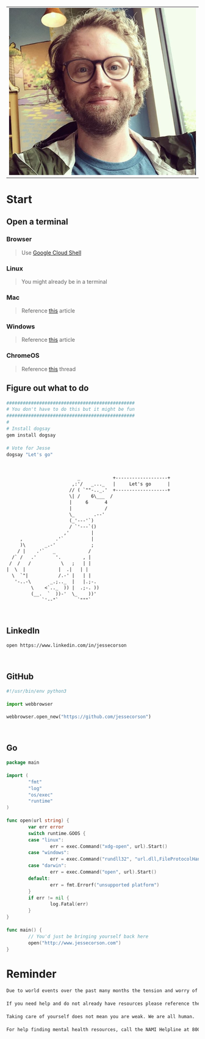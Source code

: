<table style="width:100%">
  <tr>
    <td><img src="./images/jesse-corson.png" alt="profile" width="550" ></td>
  </tr>
</table>

# Start

## Open a terminal

### Browser
> Use [Google Cloud Shell](https://console.cloud.google.com/home/dashboard?cloudshell=true)

### Linux
> You might already be in a terminal

### Mac
> Reference [this](https://www.howtogeek.com/682770/how-to-open-the-terminal-on-a-mac/) article  

### Windows
> Reference [this](https://www.howtogeek.com/249966/how-to-install-and-use-the-linux-bash-shell-on-windows-10/) article  

### ChromeOS
> Reference [this](https://support.google.com/chromebook/thread/565904?hl=en)  thread  

## Figure out what to do
```bash
###############################################
# You don't have to do this but it might be fun
###############################################
#
# Install dogsay
gem install dogsay

# Vote for Jesse
dogsay "Let's go"
```
<br>


```
                          _            +-------------------+
                        ,:'/   _..._   |     Let's go      |
                       // ( `""-.._.'  +-------------------+
                       \| /    6\___  /
                       |     6      4
                       |            /
                       \_       .--'
                       (_'---'`)
                       / `'---`()
                     ,'        |
     ,            .'`          |
     )\       _.-'             ;
    / |    .'`   _            /
  /` /   .'       '.        , |
 /  /   /           \   ;   | |
|  \  |            |  .|   | |
  \  `"|           /.-' |   | |
   '-..-\       _.;.._  |   |.;-.
         \    <`.._  )) |  .;-. ))
         (__.  `  ))-'  \_    ))'
             `'--"`       `"""`            
```
<br>

## LinkedIn

```bash
open https://www.linkedin.com/in/jessecorson
```

<br>

## GitHub

```python
#!/usr/bin/env python3

import webbrowser

webbrowser.open_new("https://github.com/jessecorson")
```
<br>

## Go

```go
package main

import (
        "fmt"
        "log"
        "os/exec"
        "runtime"
)

func open(url string) {
        var err error
        switch runtime.GOOS {
        case "linux":
                err = exec.Command("xdg-open", url).Start()
        case "windows":
                err = exec.Command("rundll32", "url.dll,FileProtocolHandler", url).Start()
        case "darwin":
                err = exec.Command("open", url).Start()
        default:
                err = fmt.Errorf("unsupported platform")
        }
        if err != nil {
                log.Fatal(err)
        }
}

func main() {
        // You'd just be bringing yourself back here
        open("http://www.jessecorson.com")
}
```

# Reminder
```bash
Due to world events over the past many months the tension and worry of many is escalating.

If you need help and do not already have resources please reference the information below.

Taking care of yourself does not mean you are weak. We are all human.

For help finding mental health resources, call the NAMI Helpline at 800-950-NAMI or in a crisis, text "NAMI" to 741741. If you're in crisis, call the National Suicide Prevention Lifeline at 1-800-273-TALK(8255) or contact the Crisis Text Line by texting TALK to 741741.
```
